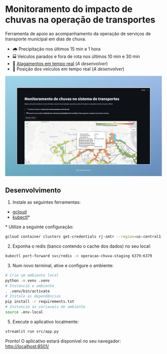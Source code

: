 # Monitoramento do impacto de chuvas na operação de transportes

Ferramenta de apoio ao acompanhamento da operação de serviços de
transporte municipal em dias de chuva.

- 🌧️ Precipitação nos últimos 15 min e 1 hora
- 🚍 Veículos parados e fora de rota nos últimos 10 min e 30 min
- 🌊 [Alagamentos em tempo
  real](<https://api.dados.rio/v2/clima_alagamento/>) (*A desenvolver*)
- 🛜 Posição dos veículos em tempo real (*A desenvolver*)

![Interface da ferramenta](preview.jpeg)

## Desenvolvimento

1. Instale as seguintes ferramentas:

- [gcloud](https://cloud.google.com/sdk/docs/install?hl=pt-br#mac)
- [kubectl](https://cloud.google.com/kubernetes-engine/docs/how-to/cluster-access-for-kubectl?hl=pt-br)*

\* Utilize a seguinte configuração:

```sh
gcloud container clusters get-credentials rj-smtr --region=us-central1-c
```

2. Exponha o redis (banco contendo o cache dos dados) no seu local:

```sh
kubectl port-forward svc/redis -n operacao-chuva-staging 6379:6379
```

3. Num novo terminal, ative e configure o ambiente:

```sh
# Crie um ambiente local
python -m venv .venv
# Instancie o ambiente
. .venv/bin/activate
# Instale as dependências
pip install -r requirements.txt
# Instancie as variaveis de ambiente
source .env-local
```

5. Execute o aplicativo localmente:

```sh
streamlit run src/app.py
```

Pronto! O aplicativo estará disponível no seu navegador:
[http://localhost:8501/](http://localhost:8501/)
